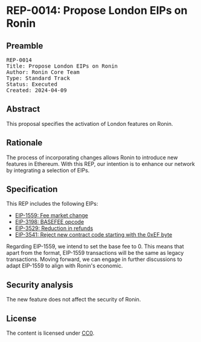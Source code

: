 # REP-0014: Propose London EIPs on Ronin

## Preamble
<pre>
REP-0014
Title: Propose London EIPs on Ronin
Author: Ronin Core Team
Type: Standard Track
Status: Executed
Created: 2024-04-09
</pre>

## Abstract

This proposal specifies the activation of London features on Ronin. 

## Rationale

The process of incorporating changes allows Ronin to introduce new features in Ethereum. With this REP, our intention is to enhance our network by integrating a selection of EIPs.

## Specification

This REP includes the following EIPs:

- [EIP-1559: Fee market change](https://eips.ethereum.org/EIPS/eip-1559)
- [EIP-3198: BASEFEE opcode](https://eips.ethereum.org/EIPS/eip-3198)
- [EIP-3529: Reduction in refunds](https://eips.ethereum.org/EIPS/eip-3529)
- [EIP-3541: Reject new contract code starting with the 0xEF byte](https://eips.ethereum.org/EIPS/eip-3541)

Regarding EIP-1559, we intend to set the base fee to 0. This means that apart from the format, EIP-1559 transactions will be the same as legacy transactions. Moving forward, we can engage in further discussions to adapt EIP-1559 to align with Ronin's economic.


## Security analysis

The new feature does not affect the security of Ronin.

## License

The content is licensed under [CC0](https://creativecommons.org/publicdomain/zero/1.0/).
